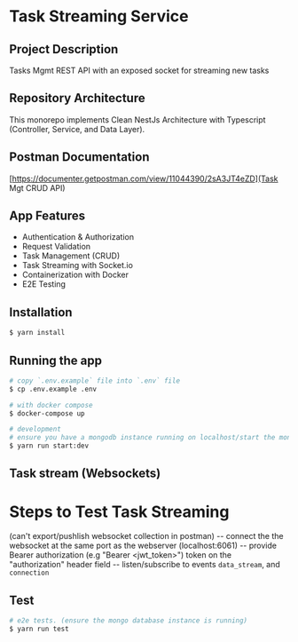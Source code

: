 # Task Streaming Service

## Project Description
Tasks Mgmt REST API with an exposed socket for streaming new tasks

## Repository Architecture

This monorepo implements Clean NestJs Architecture with Typescript (Controller, Service, and Data Layer).

## Postman Documentation

[https://documenter.getpostman.com/view/11044390/2sA3JT4eZD](Task Mgt CRUD API)

## App Features

- Authentication & Authorization
- Request Validation 
- Task Management (CRUD)
- Task Streaming with Socket.io
- Containerization with Docker
- E2E Testing


## Installation

```bash
$ yarn install
```

## Running the app

```bash
# copy `.env.example` file into `.env` file
$ cp .env.example .env

# with docker compose
$ docker-compose up

# development
# ensure you have a mongodb instance running on localhost/start the mongo docker container
$ yarn run start:dev
```

## Task stream (Websockets)

# Steps to Test Task Streaming 
(can't export/pushlish websocket collection in postman)
-- connect the the websocket at the same port as the webserver (localhost:6061)
-- provide Bearer authorization (e.g "Bearer <jwt_token>") token on the "authorization" header field
-- listen/subscribe to events `data_stream`, and `connection`


## Test

```bash
# e2e tests. (ensure the mongo database instance is running)
$ yarn run test
```
